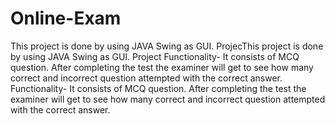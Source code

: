 # Online-Exam

This project is done by using JAVA Swing as GUI.
 ProjecThis project is done by using JAVA Swing as GUI.
 Project Functionality- It consists of MCQ question. After completing the test the examiner will get to see   how many correct and incorrect question attempted
 with the correct answer.
Functionality- It consists of MCQ question. After completing the test the examiner will get to see   how many correct and incorrect question attempted with the correct answer.
